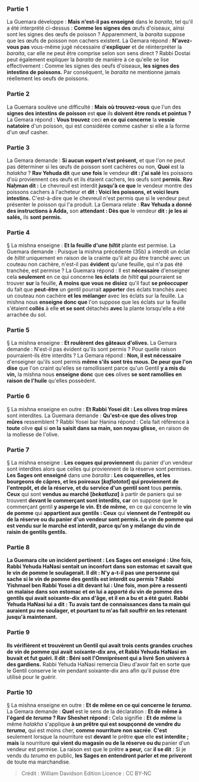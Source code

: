 
### Partie 1
La Guemara développe : <b>Mais n'est-il pas enseigné</b> dans le <i>baraita</i>, tel qu'il a été interprété ci-dessus : <b>Comme les signes des</b> œufs d'oiseaux, ainsi sont les signes des œufs de poisson ?</b> Apparemment, la <i>baraita</i> suppose que les œufs de poisson non cachers existent. La Gemara répond : <b>N'avez-vous pas</b> vous-même jugé nécessaire d'<b>expliquer</b> et de réinterpréter la <i>baraita</i>, car elle ne peut être comprise selon son sens direct ? Rabbi Dostai peut également expliquer la <i>baraita</i> de manière à ce qu'elle se lise effectivement : Comme les signes des oeufs d'oiseaux, <b>les signes des intestins de poissons.</b> Par conséquent, le <i>baraita</i> ne mentionne jamais réellement les oeufs de poissons.

### Partie 2
La Guemara soulève une difficulté : <b>Mais où trouvez-vous</b> que l'un des <b>signes des intestins de poisson</b> est <b>que</b> ils <b>doivent être ronds et pointus ?</b> La Gemara répond : <b>Vous trouvez</b> ceci <b>en ce qui concerne</b> la <b>vessie natatoire</b> d'un poisson, qui est considérée comme casher si elle a la forme d'un œuf casher.

### Partie 3
La Gemara demande : <b>Si aucun expert n'est présent,</b> et que l'on ne peut pas déterminer si les œufs de poisson sont cachères ou non, <b>Quoi</b> est la <i>halakha</i> ? <b>Rav Yehuda dit</b> que <b>une fois</b> le vendeur <b>dit : j'ai salé</b> les poissons d'où proviennent ces œufs et ils étaient cachers, les œufs sont <b>permis. Rav Naḥman dit :</b> Le chevreuil est interdit <b>jusqu'à ce que</b> le vendeur montre des poissons cachers à l'acheteur et <b>dit : Voici les poissons, et voici leurs intestins.</b> C'est-à-dire que le chevreuil n'est permis que si le vendeur peut présenter le poisson qui l'a produit. La Gemara relate : <b>Rav Yehuda a donné des instructions à Adda,</b> son <b>attendant : Dès que</b> le vendeur <b>dit : je les ai salés,</b> ils <b>sont permis.</b>

### Partie 4
§ La mishna enseigne : <b>Et la feuille d'une <i>ḥiltit</i></b> plante est permise. La Guemara demande : Puisque la mishna précédente (35b) a interdit un éclat de <i>ḥiltit</i> uniquement en raison de la crainte qu'il ait pu être tranché avec un couteau non cachère, n'est-il pas <b>évident</b> qu'une feuille, qui n'a pas été tranchée, est permise ? La Guemara répond : Il est <b>nécessaire</b> d'enseigner cela <b>seulement</b> en ce qui concerne <b>les éclats</b> de <i>ḥiltit</i> <b>qui</b> pourraient se trouver <b>sur</b> la feuille, <b>A moins que vous ne disiez</b> qu'il faut <b>se préoccuper</b> du fait que <b>peut-être</b> un gentil pourrait <b>apporter</b> des éclats tranchés avec un couteau non cachère <b>et les mélanger</b> avec les éclats sur la feuille. La mishna nous <b>enseigne donc que</b> l'on suppose que les éclats sur la feuille s'étaient <b>collés</b> à elle <b>et se sont</b> détachés <b>avec</b> la plante lorsqu'elle a été arrachée du sol.

### Partie 5
§ La mishna enseigne : <b>Et roulèrent des gâteaux d'olives.</b> La Gemara demande : N'est-il pas évident qu'ils sont permis ? Pour quelle raison pourraient-ils être interdits ? La Gemara répond : <b>Non, il est nécessaire</b> d'enseigner qu'ils sont permis <b>même s'ils sont très mous. De peur que l'on dise</b> que l'on craint qu'elles se ramollissent parce qu'un Gentil <b>y a mis du vin,</b> la mishna nous <b>enseigne donc</b> que <b>ces</b> olives <b>se sont ramollies en raison de l'huile</b> qu'elles possèdent.

### Partie 6
§ La mishna enseigne en outre : <b>Et Rabbi Yosei dit : Les olives trop mûres</b> sont interdites.</b> La Guemara demande : <b>Qu'est-ce que des olives trop mûres</b> ressemblent ? Rabbi Yosei bar Ḥanina répond :</b> Cela fait référence à <b>toute</b> olive <b>qui</b> si <b>on la saisit dans sa main, son noyau glisse,</b> en raison de la mollesse de l'olive.

### Partie 7
§ La mishna enseigne : <b>Les coques qui proviennent</b> du panier d'un vendeur sont interdites alors que celles qui proviennent de la réserve sont permises. <b>Les Sages ont enseigné</b> dans une <i>baraita</i> : <b>Les coquerelles, et les bourgeons de câpres, et les poireaux [<i>kaflototot</i>] qui proviennent de l'entrepôt, et de la réserve, et du</b> <b>service d'un gentil sont</b> tous <b>permis. Ceux</b> qui sont <b>vendus au marché [<i>bekatluza</i>]</b> à partir de paniers qui se trouvent <b>devant le commerçant sont interdits, car</b> on suppose que le commerçant gentil <b>y asperge le vin. Et de même,</b> en ce qui concerne le <b>vin de pomme</b> qui <b>appartient aux gentils : Ceux</b> qui <b>viennent de l'entrepôt ou de la réserve ou du <b>panier d'un vendeur sont permis.</b> Le vin de pomme qui <b>est vendu sur le marché</b> est <b>interdit, parce qu'on y mélange</b> du <b>vin</b> de raisin de gentils <b>gentils.</b>

### Partie 8
La Guemara cite un incident pertinent : <b>Les Sages ont enseigné : Une fois, Rabbi</b> Yehuda HaNasi <b>sentait</b> un inconfort <b>dans son estomac</b> et savait que le vin de pomme le soulagerait. <b>Il dit : N'y a-t-il pas</b> une <b>personne qui sache</b> si le <b>vin de pomme des gentils</b> est <b>interdit ou permis ? Rabbi Yishmael ben Rabbi Yosei a dit devant lui : Une fois, mon père a ressenti</b> un malaise <b>dans son estomac et on lui a apporté du vin de pomme des gentils</b> qui avait <b>soixante-dix ans</b> d'âge, <b>et il en a bu</b> <b>et a été guéri.</b> Rabbi Yehuda HaNasi <b>lui a dit : Tu avais tant</b> de connaissances <b>dans ta main</b> qui auraient pu me soulager, <b>et</b> pourtant <b>tu m'as fait souffrir</b> en les retenant jusqu'à maintenant.

### Partie 9
<b>Ils vérifièrent et trouvèrent un Gentil qui avait trois cents grandes cruches de vin de pomme</b> qui avait <b>soixante-dix ans</b>, <b>et</b> Rabbi Yehuda HaNasi <b>en buvait</b> et fut guéri. Il dit : Béni soit l'Omniprésent qui a livré Son univers à des gardiens.</b> Rabbi Yehuda HaNasi remercia Dieu d'avoir fait en sorte que le Gentil conserve le vin pendant soixante-dix ans afin qu'il puisse être utilisé pour le guérir.

### Partie 10
§ La mishna enseigne en outre : <b>Et de même en ce qui concerne le <i>teruma</i>.</b> La Gemara demande : <b>Quel</b> est le sens de la déclaration : <b>Et de même à l'égard de <i>teruma</i> ? Rav Sheshet répond :</b> Cela signifie : <b>Et de même</b> la même <i>halakha</i> s'applique <b>à un prêtre qui est soupçonné de vendre du <i>teruma</i>,</b> qui est moins cher, <b>comme nourriture non sacrée</b>. <b>C'est</b> seulement lorsque la nourriture est <b>devant</b> le prêtre <b>que</b> elle <b>est interdite ; mais</b> la nourriture <b>qui vient du magasin ou de la réserve ou du </b> panier d'un vendeur est permise.</b> La raison est que le prêtre <b>a peur,</b> car <b>il se dit</b> : Si je vends du <i>teruma</i> en public, <b>les Sages en entendront parler et me priveront</b> de toute ma marchandise.

>Crédit : William Davidson Edition
>Licence : CC BY-NC